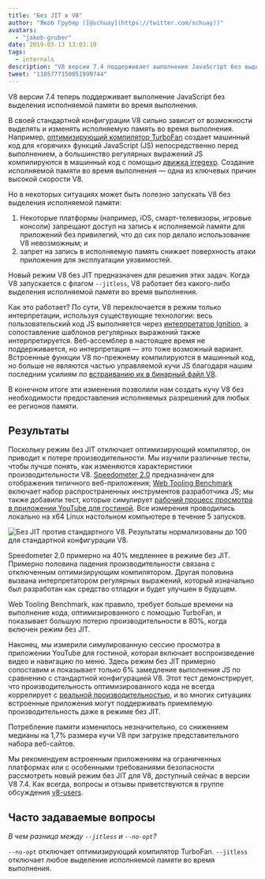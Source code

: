 ```yaml
---
title: "Без JIT в V8"
author: "Якоб Грубер ([@schuay](https://twitter.com/schuay))"
avatars:
  - "jakob-gruber"
date: 2019-03-13 13:03:19
tags:
  - internals
description: "V8 версии 7.4 поддерживает выполнение JavaScript без выделения исполняемой памяти во время выполнения."
tweet: "1105777150051999744"
---
```

V8 версии 7.4 теперь поддерживает выполнение JavaScript без выделения исполняемой памяти во время выполнения.

В своей стандартной конфигурации V8 сильно зависит от возможности выделять и изменять исполняемую память во время выполнения. Например, [оптимизирующий компилятор TurboFan](/blog/turbofan-jit) создает машинный код для «горячих» функций JavaScript (JS) непосредственно перед выполнением, а большинство регулярных выражений JS компилируются в машинный код с помощью [движка irregexp](https://blog.chromium.org/2009/02/irregexp-google-chromes-new-regexp.html). Создание исполняемой памяти во время выполнения — одна из ключевых причин высокой скорости V8.

<!--truncate-->
Но в некоторых ситуациях может быть полезно запускать V8 без выделения исполняемой памяти:

1. Некоторые платформы (например, iOS, смарт-телевизоры, игровые консоли) запрещают доступ на запись к исполняемой памяти для приложений без привилегий, что до сих пор делало использование V8 невозможным; и
1. запрет на запись в исполняемую память снижает поверхность атаки приложения для эксплуатации уязвимостей.

Новый режим V8 без JIT предназначен для решения этих задач. Когда V8 запускается с флагом `--jitless`, V8 работает без какого-либо выделения исполняемой памяти во время выполнения.

Как это работает? По сути, V8 переключается в режим только интерпретации, используя существующие технологии: весь пользовательский код JS выполняется через [интерпретатор Ignition](/blog/ignition-interpreter), а сопоставление шаблонов регулярных выражений также интерпретируется. Веб-ассемблер в настоящее время не поддерживается, но интерпретация — это тоже возможный вариант. Встроенные функции V8 по-прежнему компилируются в машинный код, но больше не являются частью управляемой кучи JS благодаря нашим последним усилиям по [встраиванию их в бинарный файл V8](/blog/embedded-builtins).

В конечном итоге эти изменения позволили нам создать кучу V8 без необходимости предоставления исполняемых разрешений для любых ее регионов памяти.

## Результаты

Поскольку режим без JIT отключает оптимизирующий компилятор, он приводит к потере производительности. Мы изучили различные тесты, чтобы лучше понять, как изменяются характеристики производительности V8. [Speedometer 2.0](/blog/speedometer-2) предназначен для отображения типичного веб-приложения; [Web Tooling Benchmark](/blog/web-tooling-benchmark) включает набор распространенных инструментов разработчика JS; мы также добавили тест, которые симулирует [рабочий процесс просмотра в приложении YouTube для гостиной](https://chromeperf.appspot.com/report?sid=518c637ffa0961f965afe51d06979375467b12b87e72061598763e5a36876306). Все измерения проводились локально на x64 Linux настольном компьютере в течение 5 запусков.

![Без JIT против стандартного V8. Результаты нормализованы до 100 для стандартной конфигурации V8.](/_img/jitless/benchmarks.svg)

Speedometer 2.0 примерно на 40% медленнее в режиме без JIT. Примерно половина падения производительности связана с отключенным оптимизирующим компилятором. Другая половина вызвана интерпретатором регулярных выражений, который изначально был разработан как средство отладки и будет улучшен в будущем.

Web Tooling Benchmark, как правило, требует больше времени на выполнение кода, оптимизированного с помощью TurboFan, и показывает большую потерю производительности в 80%, когда включен режим без JIT.

Наконец, мы измерили симулированную сессию просмотра в приложении YouTube для гостиной, которая включает воспроизведение видео и навигацию по меню. Здесь режим без JIT примерно сопоставим и показывает только 6% замедление выполнения JS по сравнению с стандартной конфигурацией V8. Этот тест демонстрирует, что производительность оптимизированного кода не всегда коррелирует с [реальной производительностью](/blog/real-world-performance), и во многих ситуациях встроенные приложения могут поддерживать приемлемую производительность даже в режиме без JIT.

Потребление памяти изменилось незначительно, со снижением медианы на 1,7% размера кучи V8 при загрузке представительного набора веб-сайтов.

Мы рекомендуем встроенным приложениям на ограниченных платформах или с особенными требованиями безопасности рассмотреть новый режим без JIT для V8, доступный сейчас в версии V8 7.4. Как всегда, вопросы и отзывы приветствуются в группе обсуждения [v8-users](https://groups.google.com/forum/#!forum/v8-users).

## Часто задаваемые вопросы

*В чем разница между `--jitless` и `--no-opt`?*

`--no-opt` отключает оптимизирующий компилятор TurboFan. `--jitless` отключает любое выделение исполняемой памяти во время выполнения.
